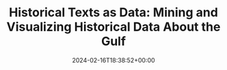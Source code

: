 ---
title: "Historical Texts as Data: Mining and Visualizing Historical Data About the Gulf"
layout: splash
permalink: /historicaltextsasdata/
date: 2024-02-16T18:38:52+00:00
---